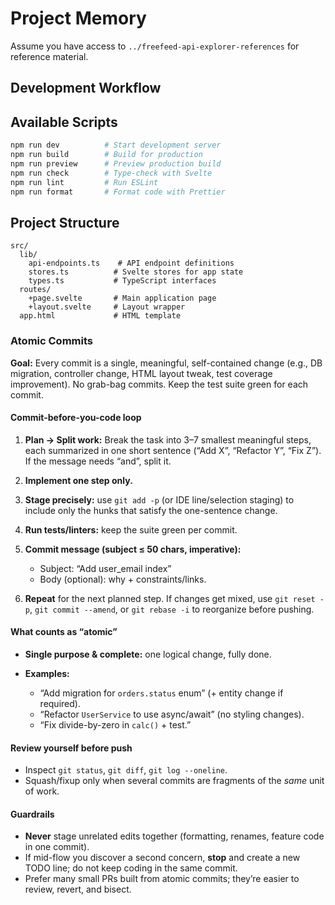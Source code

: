 # Project Memory

Assume you have access to `../freefeed-api-explorer-references` for reference material.

## Development Workflow

## Available Scripts

```bash
npm run dev          # Start development server
npm run build        # Build for production
npm run preview      # Preview production build
npm run check        # Type-check with Svelte
npm run lint         # Run ESLint
npm run format       # Format code with Prettier
```

## Project Structure

```
src/
  lib/
    api-endpoints.ts    # API endpoint definitions
    stores.ts          # Svelte stores for app state
    types.ts           # TypeScript interfaces
  routes/
    +page.svelte       # Main application page
    +layout.svelte     # Layout wrapper
  app.html             # HTML template
```

### Atomic Commits

**Goal:** Every commit is a single, meaningful, self-contained change (e.g., DB migration, controller change, HTML layout tweak, test coverage improvement). No grab-bag commits. Keep the test suite green for each commit.

#### Commit-before-you-code loop

1. **Plan → Split work:** Break the task into 3–7 smallest meaningful steps, each summarized in one short sentence (“Add X”, “Refactor Y”, “Fix Z”). If the message needs “and”, split it.
2. **Implement one step only.**
3. **Stage precisely:** use `git add -p` (or IDE line/selection staging) to include only the hunks that satisfy the one-sentence change.
4. **Run tests/linters:** keep the suite green per commit.
5. **Commit message (subject ≤ 50 chars, imperative):**

   * Subject: “Add user\_email index”
   * Body (optional): why + constraints/links.
6. **Repeat** for the next planned step. If changes get mixed, use `git reset -p`, `git commit --amend`, or `git rebase -i` to reorganize before pushing.

#### What counts as “atomic”

* **Single purpose & complete:** one logical change, fully done.
* **Examples:**

  * “Add migration for `orders.status` enum” (+ entity change if required).
  * “Refactor `UserService` to use async/await” (no styling changes).
  * “Fix divide-by-zero in `calc()` + test.”

#### Review yourself before push

* Inspect `git status`, `git diff`, `git log --oneline`.
* Squash/fixup only when several commits are fragments of the *same* unit of work.

#### Guardrails

* **Never** stage unrelated edits together (formatting, renames, feature code in one commit).
* If mid-flow you discover a second concern, **stop** and create a new TODO line; do not keep coding in the same commit.
* Prefer many small PRs built from atomic commits; they’re easier to review, revert, and bisect.
